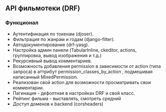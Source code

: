 ## API фильмотеки (DRF)
### Функционал
* Аутентификация по токенам  (djoser).
* Фильтрация по жанрам и годам (django-filter).
* Автодокументирование (drf-yasg).
* Настройка админ панели (TabularInline, ckeditor, actions, группировка, вывод изображения и т.д.)
* Рекурсивный вывод комментариев.
* Возможность добавления permission в зависимости от action (типа запроса) в аттрибут permission_classes_by_action , подмешивая написанный MixedPermission.
* Реализован свой action для возможности просматривать свои комментарии.
* Пагинация - дефолтная в настройках DRF и свой класс.
* Рейтинг фильма - выставлять, смотреть средний
* Доступ доменов к backend (corsheaders)


